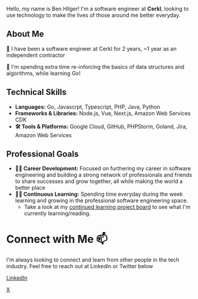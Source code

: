 Hello, my name is Ben Hilger! I'm a software engineer at **Cerkl**, looking to use technology to make the lives of those around me better everyday.

## About Me

👔 I have been a software engineer at Cerkl for 2 years, ~1 year as an independent contractor

🔧 I'm spending extra time re-inforcing the basics of data structures and algorithms, while learning Go!

## Technical Skills

* **Languages:** Go, Javascrpt, Typescript, PHP, Java, Python
* **Frameworks & Libraries:** Node.js, Vue, Next.js, Amazon Web Services CDK
* **🛠️ Tools & Platforms:** Google Cloud, GitHub, PHPStorm, Goland, Jira, Amazon Web Services

## Professional Goals

* **🧑‍💻 Career Development:** Focused on furthering my career in software engineering and building a strong network of professionals and friends to share successes and grow together, all while making the world a better place
* **🧑‍🎓 Continuous Learning:** Spending time everyday during the week learning and growing in the professional software engineering space.
  * Take a look at my [continued learning project board](https://github.com/users/ben-hilger/projects/2) to see what I'm currently learning/reading.
  
# Connect with Me 📫

I'm always looking to connect and learn from other people in the tech industry. Feel free to reach out at Linkedin or Twitter below

[LinkedIn](https://www.linkedin.com/in/benjaminhilger/)

[X](https://x.com/BenDev404)

